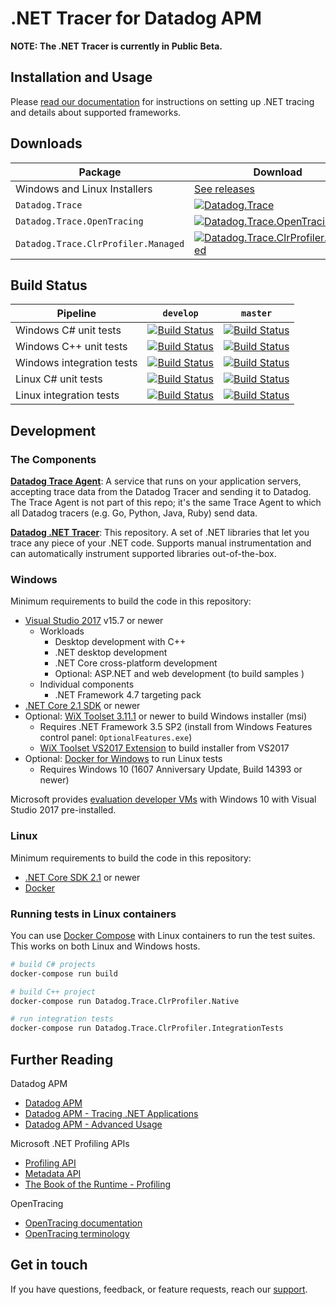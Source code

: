 # .NET Tracer for Datadog APM

**NOTE: The .NET Tracer is currently in Public Beta.**

## Installation and Usage

Please [read our documentation](https://docs.datadoghq.com/tracing/setup/dotnet) for instructions on setting up .NET tracing and details about supported frameworks.

## Downloads
Package|Download
-|-
Windows and Linux Installers|[See releases](https://github.com/DataDog/dd-trace-dotnet/releases)
`Datadog.Trace`|[![Datadog.Trace](https://img.shields.io/nuget/vpre/Datadog.Trace.svg)](https://www.nuget.org/packages/Datadog.Trace)
`Datadog.Trace.OpenTracing`|[![Datadog.Trace.OpenTracing](https://img.shields.io/nuget/vpre/Datadog.Trace.OpenTracing.svg)](https://www.nuget.org/packages/Datadog.Trace.OpenTracing)
`Datadog.Trace.ClrProfiler.Managed`|[![Datadog.Trace.ClrProfiler.Managed](https://img.shields.io/nuget/vpre/Datadog.Trace.ClrProfiler.Managed.svg)](https://www.nuget.org/packages/Datadog.Trace.ClrProfiler.Managed)

## Build Status

Pipeline                       | `develop`                                                                                                                                                                                                              | `master`
-------------------------------|------------------------------------------------------------------------------------------------------------------------------------------------------------------------------------------------------------------------|---------------------------------------------------------------------------------------------------------------------------------------------------------------------------------------------------------------------
Windows C# unit tests          | [![Build Status](https://dev.azure.com/datadog-apm/dd-trace-dotnet/_apis/build/status/Windows/windows-unit-tests-managed?branchName=develop)](https://dev.azure.com/datadog-apm/dd-trace-dotnet/_build?definitionId=1) |[![Build Status](https://dev.azure.com/datadog-apm/dd-trace-dotnet/_apis/build/status/Windows/windows-unit-tests-managed?branchName=master)](https://dev.azure.com/datadog-apm/dd-trace-dotnet/_build?definitionId=1)
Windows C++ unit tests         | [![Build Status](https://dev.azure.com/datadog-apm/dd-trace-dotnet/_apis/build/status/Windows/windows-unit-tests-native?branchName=develop)](https://dev.azure.com/datadog-apm/dd-trace-dotnet/_build?definitionId=11) |[![Build Status](https://dev.azure.com/datadog-apm/dd-trace-dotnet/_apis/build/status/Windows/windows-unit-tests-native?branchName=master)](https://dev.azure.com/datadog-apm/dd-trace-dotnet/_build?definitionId=11)
Windows integration tests      | [![Build Status](https://dev.azure.com/datadog-apm/dd-trace-dotnet/_apis/build/status/Windows/windows-integration-tests?branchName=develop)](https://dev.azure.com/datadog-apm/dd-trace-dotnet/_build?definitionId=5)  |[![Build Status](https://dev.azure.com/datadog-apm/dd-trace-dotnet/_apis/build/status/Windows/windows-integration-tests?branchName=master)](https://dev.azure.com/datadog-apm/dd-trace-dotnet/_build?definitionId=5)
Linux C# unit tests            | [![Build Status](https://dev.azure.com/datadog-apm/dd-trace-dotnet/_apis/build/status/Linux/linux-unit-tests-managed?branchName=develop)](https://dev.azure.com/datadog-apm/dd-trace-dotnet/_build?definitionId=2)     |[![Build Status](https://dev.azure.com/datadog-apm/dd-trace-dotnet/_apis/build/status/Linux/linux-unit-tests-managed?branchName=master)](https://dev.azure.com/datadog-apm/dd-trace-dotnet/_build?definitionId=2)
Linux integration tests        | [![Build Status](https://dev.azure.com/datadog-apm/dd-trace-dotnet/_apis/build/status/Linux/linux-integration-tests?branchName=develop)](https://dev.azure.com/datadog-apm/dd-trace-dotnet/_build?definitionId=13)     |[![Build Status](https://dev.azure.com/datadog-apm/dd-trace-dotnet/_apis/build/status/Linux/linux-integration-tests?branchName=master)](https://dev.azure.com/datadog-apm/dd-trace-dotnet/_build?definitionId=13)

## Development

### The Components

**[Datadog Trace Agent](https://github.com/DataDog/datadog-trace-agent)**: A service that runs on your application servers, accepting trace data from the Datadog Tracer and sending it to Datadog. The Trace Agent is not part of this repo; it's the same Trace Agent to which all Datadog tracers (e.g. Go, Python, Java, Ruby) send data.

**[Datadog .NET Tracer](https://github.com/DataDog/dd-trace-dotnet)**: This repository. A set of .NET libraries that let you trace any piece of your .NET code. Supports manual instrumentation and can automatically instrument supported libraries out-of-the-box.

### Windows

Minimum requirements to build the code in this repository:

- [Visual Studio 2017](https://visualstudio.microsoft.com/downloads/) v15.7 or newer
  - Workloads
    - Desktop development with C++
    - .NET desktop development
    - .NET Core cross-platform development
    - Optional: ASP.NET and web development (to build samples )
  - Individual components
    - .NET Framework 4.7 targeting pack
- [.NET Core 2.1 SDK](https://www.microsoft.com/net/download) or newer
- Optional: [WiX Toolset 3.11.1](http://wixtoolset.org/releases/) or newer to build Windows installer (msi)
  - Requires .NET Framework 3.5 SP2 (install from Windows Features control panel: `OptionalFeatures.exe`)
  - [WiX Toolset VS2017 Extension](https://marketplace.visualstudio.com/items?itemName=RobMensching.WixToolsetVisualStudio2017Extension) to build installer from VS2017
- Optional: [Docker for Windows](https://docs.docker.com/docker-for-windows/) to run Linux tests
  - Requires Windows 10 (1607 Anniversary Update, Build 14393 or newer)

Microsoft provides [evaluation developer VMs]((https://developer.microsoft.com/en-us/windows/downloads/virtual-machines)) with Windows 10 with Visual Studio 2017 pre-installed.

### Linux

Minimum requirements to build the code in this repository:

- [.NET Core SDK 2.1](https://www.microsoft.com/net/download) or newer
- [Docker](https://www.docker.com/)

### Running tests in Linux containers

You can use [Docker Compose](https://docs.docker.com/compose/) with Linux containers to run the test suites. This works on both Linux and Windows hosts.

```bash
# build C# projects
docker-compose run build

# build C++ project
docker-compose run Datadog.Trace.ClrProfiler.Native

# run integration tests
docker-compose run Datadog.Trace.ClrProfiler.IntegrationTests
```

## Further Reading

Datadog APM
- [Datadog APM](https://docs.datadoghq.com/tracing/)
- [Datadog APM - Tracing .NET Applications](https://docs.datadoghq.com/tracing/setup/dotnet/)
- [Datadog APM - Advanced Usage](https://docs.datadoghq.com/tracing/advanced_usage/?tab=dotnet)

Microsoft .NET Profiling APIs
- [Profiling API](https://docs.microsoft.com/en-us/dotnet/framework/unmanaged-api/profiling/)
- [Metadata API](https://docs.microsoft.com/en-us/dotnet/framework/unmanaged-api/metadata/)
- [The Book of the Runtime - Profiling](https://github.com/dotnet/coreclr/blob/master/Documentation/botr/profiling.md)

OpenTracing
- [OpenTracing documentation](https://github.com/opentracing/opentracing-csharp)
- [OpenTracing terminology](https://github.com/opentracing/specification/blob/master/specification.md)

## Get in touch

If you have questions, feedback, or feature requests, reach our [support](https://docs.datadoghq.com/help).
